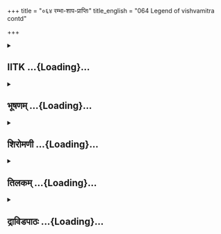 +++
title = "०६४ रम्भा-शाप-प्राप्तिः"
title_english = "064 Legend of vishvamitra contd"

+++
<div caption="श्रीराम-हरिसीताराममूर्ति-घनपाठिभ्यां वचनम्" class="audioEmbed" src="https://archive.org/download/Ramayana-recitation-Sriram-harisItArAmamUrti-Ghanapaati-v2/Kanda_1/Kanda_1_BK-064-Rambhayaha_Shapa_Prapthihi.mp3"></div>

<div class="js_include collapsed" newlevelforh1="2" title="IITK" unfilled url="/purANam/rAmAyaNam/audIchya-pAThaH/iitk/1_bAlakANDam/04-mithilAyAtrA/04-vishvAmitra-kathA/064_rambhA-shApa-prAptiH.md">
<details><summary><h2>IITK ...{Loading}...</h2></summary>

Viswamitra curses Rambha.



### श्लोकः
#### मूलम्
सुरकार्यमिदं रम्भे कर्तव्यं सुमहत्त्वया।  
लोभनं कौशिकस्येह काममोहसमन्वितम्॥1.64.1॥

#### शब्दार्थः
रम्भे O Rambha, इह now, कौशिकस्य Kausika's, काममोहसमन्वितम् possessed by lust and passions, लोभनम् enticing, सुमहत् highly great, इदम् this, सुरकार्यम् work of devatas, त्वया by you, कर्तव्यम् fit to be done.

#### आङ्ग्लानुवादः
"O Rambha you must entice Viswamitra by lust and passion. This important work  
must be done by you in the interest of the gods".



### श्लोकः
#### मूलम्
तथोक्ता साऽप्सरा राम सहस्राक्षेण धीमता।  
व्रीडिता प्राञ्जलिर्वाक्यं प्रत्युवाच सुरेश्वरम्॥1.64.2॥

#### शब्दार्थः
राम O Rama, धीमता by the sagacious, सहस्राक्षेण by Indra, तथा thus, उक्ता having been spoken, सा अप्सराः that apsara, व्रीडिता bashfully, प्रञ्जलिः with folded palms in supplication, सुरेश्वरम् leader of gods Indra, वाक्यम् words, प्रत्युवाच replied.

#### आङ्ग्लानुवादः
O Rama, to these words of the sagacious, thousandeyed Lord of the gods (Indra) that apsara with folded hands bashfully repliedः



### श्लोकः
#### मूलम्
अयं सुरपते घोरो विश्वामित्रो महामुनिः।  
घोरमुत्सृजते क्रोधं मयि देव न संशयः॥1.64.3॥  
ततो हि मे भयं देव प्रासादं कर्तुमर्हसि।

#### शब्दार्थः
सुरपते O Lord of devatas, अयम् महामुनिः this mighty ascetic, विश्वामित्रः Visvamitra, घोरः is a frightful person, देव O Lord, मयि in me, घोरम् fearful, क्रोधम् wrath, उत्सृजते will release, संशयः न no doubt, ततः for that reason, मे my, भयम् fear, देव O lord, प्रसादम् favour, कर्तुम् to do, अर्हसि behoves of you.

#### आङ्ग्लानुवादः
'Lord of the devatas this mighty ascetic Viswamitra is a terrible person. He will ceratinly release on his dreadful anger (curse me). O Lord this is my apprehension. You should excuse me'.



### श्लोकः
#### मूलम्
एवमुक्तस्तया राम रम्भया भीतया तदा॥1.64.4॥  
तामुवाच सहस्राक्षो वेपमानां कृताञ्जलिम्।

#### शब्दार्थः
राम O Rama, भीतया with fear, तया रम्भया by that Rambha, तदा then, एवम् thus, उक्तः spoken, सहस्राक्षः Indra, वेपमानाम् trembling, कृताञ्जलिम् standing with folded palms, ताम् addressing her, उवाच said.

#### आङ्ग्लानुवादः
O Rama having heard Rambha trembling in fear and standing with folded palms, Indra spokeः



### श्लोकः
#### मूलम्
माभैषी रम्भे भद्रं ते कुरुष्व मम शासनम्॥1.64.5॥  
कोकिलो हृदयग्राही माधवे रुचिरद्रुमे।  
अहं कन्दर्पसहितस् स्थास्यामि तव पार्श्वतः॥1.64.6॥

#### शब्दार्थः
रम्भे O Rambha, मा भैषीः have no fear, ते भद्रम् safety to you, मम my, शासनम् order, कुरुष्व carry out, अहम् I, रुचिरद्रुमे with booming trees, माधवे in the season of Spring, हृदयग्राही captivating the heart, कोकिलः cuckoo, कन्दर्पसहितः in the company of Kandarpa, Cupid, तव your, पार्श्वतः side, स्थास्यामि will stay.

#### आङ्ग्लानुवादः
'O Rambha have no fear. Feel safe. Carry out my order. When the trees look so beautiful in spring I shall in captivating the form of a cuckoo, stay by your side in the company of Kamadeva (Cupid).



### श्लोकः
#### मूलम्
त्वं हि रूपं बहुगुणं कृत्वा परमभास्वरम्।  
तमृषिं कौशिकं रम्भे भेदयस्व तपस्विनम्॥1.64.7॥

#### शब्दार्थः
रम्भे O Rambha, त्वम् you, बहुगुणम् displaying many romantic gestures, परमभास्वरम् highly shining, रूपम् form, कृत्वा having assumed, तपस्विनम् mighty ascestic, तम् ऋषिम् that rishi, कौशिकम् Visvamitra, भेदयस्व break him (from penance).

#### आङ्ग्लानुवादः
O Rambha displaying many (romantic) gestures and assuming a fascinating form, distract the mighty ascetic, Kausika (Viswamitra)'.



### श्लोकः
#### मूलम्
सा श्रुत्वा वचनं तस्य कृत्वा रूपमनुत्तमम्।  
लोभयामास ललिता विश्वामित्रं शुचिस्मिता॥1.64.8॥

#### शब्दार्थः
सा she, तस्य his, वचनम् words, श्रुत्वा having listened, अनुत्तमम् highly excellent, रूपम् form, कृत्वा having asumed, ललिता beautiful, शुचिस्मिता with bright smile, विश्वामित्रम् Visvamitra, लोभयामास allured.

#### आङ्ग्लानुवादः
At these words (of Indra), Rambha, assumed any form of excellent beauty and with a bright smile set out to allure Viswamitra.



### श्लोकः
#### मूलम्
कोकिलस्य च शुश्राव वल्गु व्याहरतः स्वनम्।  
सम्प्रहृष्टेन मनसा तत एनामुदैक्षत॥1.64.9॥

#### शब्दार्थः
वल्गु sweet, charming, व्याहरतः making notes, कोकिलस्य cuckoo's, स्वनम् voice of, शुश्राव heard, ततः afterwards, सम्प्रहृष्टेन with a delighted, मनसा mind, एनाम् her, उदैक्षत beheld.

#### आङ्ग्लानुवादः
Excited by the charming warble of the cuckoo, Viswamitra opened his eyes.



### श्लोकः
#### मूलम्
अथ तस्य च शब्देन गीतेनाप्रतिमेन च।  
दर्शनेन च रम्भाया मुनिस्सन्देहमागतः॥1.64.10॥

#### शब्दार्थः
अथ afterwards, तस्य that cuckoo's, शब्देन sounds, अप्रतिमेन incomparable, गीतेन song, रम्भायाः with the Rambha's, दर्शनेन च presence also, मुनिः the ascetic, सन्देहम् doubt,  आगतः arose.

#### आङ्ग्लानुवादः
On hearing the sound of the incomparable song of the cuckoo along with the  sight of Rambha, a doubt arose in the mind of the ascetic.



### श्लोकः
#### मूलम्
सहस्राक्षस्य तत्कर्म विज्ञाय मुनिपुङ्गवः।  
रम्भां क्रोधसमाविष्ट श्शशाप कुशिकात्मजः॥1.64.11॥

#### शब्दार्थः
मुनिपुङ्गवः eminent ascetic, कुशिकात्मजः son of Kusika, सहस्राक्षस्य Indra's, तत् that one, कर्म work, विज्ञाय having recognised, क्रोधसमाविष्टः seized of anger, रम्भाम् Rambha, शशाप cursed.

#### आङ्ग्लानुवादः
Son of Kushika, the eminent ascetic knew it was the work of Indra. Seized with anger,  
he cursed Rambhaः



### श्लोकः
#### मूलम्
यन्मां लोभयसे रम्भे कामक्रोधजयैषिणम्।  
दशवर्षसहस्राणि शैली स्थास्यसि दुर्भगे ॥1.64.12॥

#### शब्दार्थः
दुर्भगे O Unfortunate one, रम्भे Rambha, कामक्रोधजयैषिणम् with a desire to conquer wrath and passion, माम् me, यत् since, लोभयसे seduce me (for that reason), दश वर्षसहस्राणि ten thousand years, शैली as rock, स्थास्यसि shall become.

#### आङ्ग्लानुवादः
'O luckless Rambha, since you have endeavoured to distract me from my desire to conquer  wrath and passion, you shall turn into a rock and remain so for ten thousand years'.



### श्लोकः
#### मूलम्
ब्राह्मणस् सुमहातेजा स्तपोबलसमन्वितः।  
उद्धरिष्यति रम्भे त्वां मत्क्रोधकलुषीकृताम्॥1.64.13॥

#### शब्दार्थः
रम्भे O Rambha, सुमहातेजाः highly splendrous, तपोबलसमन्वितः endowed with the power of asceticism, ब्राह्मणः Brahmana, मत्क्रोधकलुषीकृताम् fouled on account of my anger, त्वाम् you, उद्धरिष्यति will liberate.

#### आङ्ग्लानुवादः
'O Rambha an effulgent brahmin, endowed with the power of asceticism, will liberate you from this state into which you have fallen on account of my anger'.



### श्लोकः
#### मूलम्
एवमुक्त्वा महातेजा विश्वामित्रो महामुनिः।  
अशक्नुवन् धारयितुं क्रोधं सन्तापमागतः॥1.64.14॥

#### शब्दार्थः
महातेजाः exceedingly lustrous, महामुनिः great sage, विश्वामित्रः Visvamitra, क्रोधम् anger, धारयितुम् to contain, अशक्नुवन् unable, एवम् thus, उक्त्वा having spoken, सन्तापम् distress, आगतः experienced.

#### आङ्ग्लानुवादः
The brilliant Viswamitra, the great ascetic, now experienced remorse for his inability to contain anger.



### श्लोकः
#### मूलम्
तस्य शापेन महता रम्भा शैली तदाऽभवत्।  
वचश्शृत्वा च कन्दर्पो महर्षेस्स च निर्गतः॥1.64.15॥

#### शब्दार्थः
तदा then, तस्य his महता by great, शापेन (because of )curse, रम्भा Rambha, शैली अभवत् became a rock, महर्षेः maharshi's, वचः words, श्रुत्वा having listened, कन्दर्पः Kandarapa, सः च devendra, निर्गतः fled away.

#### आङ्ग्लानुवादः
This mighty curse, of the great saint transformed Rambha into a rock and sent Kamadeva and Indra to their heels.



### श्लोकः
#### मूलम्
कोपेन स महातेजास्तपोऽपहरणे कृते।  
इन्द्रियैरजितै राम न लेभे शान्तिमात्मनः॥1.64.16॥

#### शब्दार्थः
राम O Rama, महातेजाः highly powerful, सः Visvamitra, कोपेन with anger, तपोपहरणे in deprivation of his ascetic merit, कृते having been made, अजितैः with unconquered,  इन्द्रियैः senses, आत्मनः his own, शान्तिम् peace, न लेभे did not get.

#### आङ्ग्लानुवादः
"O Rama highly powerful Viswamitra was deprived of his ascetic merit due to his  
anger. He had no peace of mind for his inability to control his senses.



### श्लोकः
#### मूलम्
बभूवास्य मनश्चिन्ता तपोऽपहरणे कृते ।  
नैव क्रोधं गमिष्यामि न च वक्ष्ये कथञ्चन॥1.64.17॥

#### शब्दार्थः
तपोपहरणे कृते having been deprived of his ascetic merit, अस्य for him, मनश्चिन्ता बभूव thought arose in his mind, क्रोधम् anger, नैव गमिष्यामि never shall I obtain, कथञ्चन in what  so ever manner, न च वक्ष्ये I shall not speak also.

#### आङ्ग्लानुवादः
Having been deprived of his ascetic merit, he resolved not to lose his temper nor ever breathe a word".



### श्लोकः
#### मूलम्
अथवा नोच्छवसिष्यामि संवत्सरशतान्यपि।  
अहं विशोषयिष्यामि ह्यात्मानं विजितेन्द्रियः॥1.64.18॥

#### शब्दार्थः
अथवा further, संवत्सरशतान्यपि even for hundreds of years, नोच्छवसिष्यामि I shall not breathe, अहम् I, विजितेन्द्रियः having conquered my senses, आत्मानम् this body, विशोषयिष्यामि will emaciate.

#### आङ्ग्लानुवादः
"Further, I shall not even inhale for hundreds of years. I shall conquer my senses and dry up this body.



### श्लोकः
#### मूलम्
तावद्यावद्धि मे प्राप्तं ब्राह्मण्यं तपसाऽऽर्जितम्।  
अनुच्छवसन्नभुञ्जान स्तिष्ठेयं शाश्वतीस्समाः॥1.64.19॥  
न हि मे तप्यमानस्य क्षयं यास्यन्ति मूर्तयः।

#### शब्दार्थः
मे for me, तपसा by austerities, आर्जितम् earned, ब्राह्मण्यम् brahminhood, यावत् until, प्रप्तम् is obtained, तावत् till then, अनुच्छवसन् suspending my breath, अभुञ्जानः abstaining from  food, शाश्वतीः समाः for innumerable years, तिष्ठेयम् I shall stay, तप्यमानसय while performing austerities, मे my, मूर्तयः limbs, क्षयम् deterioration, न यास्यन्ति will not get.

#### आङ्ग्लानुवादः
Until brahminhood is obtained by my austerities, I shall stay without breathing or eating for innumerable years. While performing penance, my limbs shall not undergo deterioration".



### श्लोकः
#### मूलम्
एवं वर्षसहस्रस्य दीक्षां स मुनिपुङ्गवः॥1.64.20॥  
चकाराप्रतिमां लोके प्रतिज्ञां रघुनन्दन।

#### शब्दार्थः
रघुनन्दन O Rama, सः मुनिपुङ्गवः that eminent ascetic, एवम् in this way, लोके in this world, अप्रतिमाम् unparalleled, वर्षसहस्रस्य दीक्षाम् religious practices for a thousand years,  प्रतिज्ञां vow, चकार made.

#### आङ्ग्लानुवादः
"O Descendant of Raghu in this way that eminent ascetic took an unprecedented vow to practise penance for a thousand years".  

### समाप्तिः
 श्रीमद्रामायणे वाल्मीकीय आदिकाव्ये बालकाण्डे चतुष्षष्टितमस्सर्गः॥  
Thus ends the sixtyfourth sarga of Balakanda of the holy Ramayana the first epic composed by sage Valmiki.

</details>
</div>
<div class="js_include collapsed" newlevelforh1="2" title="भूषणम्" unfilled url="/purANam/rAmAyaNam/audIchya-pAThaH/TIkA/bhUShaNa_iitk/1_bAlakANDam/04-mithilAyAtrA/04-vishvAmitra-kathA/064_rambhA-shApa-prAptiH.md">
<details><summary><h2>भूषणम् ...{Loading}...</h2></summary>



सुरकार्यमिदं रम्भे कर्तव्यं सुमहत्त्वया ।  

लोभनं कौशिकस्येह काममोहसमन्वितम्  ॥  १।६४।१  ॥   

अथ रम्भया तपोविघ्नश्चतुःषष्टितमे--सुरकार्यमित्यादि । लोभनं प्रलोभनम् ।
काममोहेन कामकृतवैचित्त्येन । समन्वितं युक्तम् । इह अस्मिन् काले ।
कौशिकप्रलोभनरूपं सुमहत् सुरकार्यं  

कर्त्तव्यमित्यन्वयः  ॥  १।६४।१  ॥   

  

तथोक्ता साप्सरा राम सहस्राक्षेण धीमता ।  

व्रीडिता प्राञ्जलिर्भूत्वा प्रत्युवाच सुरेश्वरम्  ॥  १।६४।२  ॥   

व्रीडिता अशक्यार्थवचननिमित्तलज्जावती  ॥  १।६४।२  ॥   

अयं सुरपते घोरो विश्वामित्रो महामुनिः ।  

क्रोधमुत्सृजते घोरं मयि देव न संशयः  ॥  १।६४।३  ॥   

ततो हि मे भयं देव प्रसादं कर्तुमर्हसि ।  

एवमुक्तस्तया राम रम्भया भीतया तदा ।  

तामुवाच सहस्राक्षो वेपमानां कृताञ्जलिम्  ॥  १।६४।४  ॥   

उत्सृजते उत्स्रक्ष्यति । ततः तस्मात् क्रोधोत्सर्जनात् । मे मम । भयं
भीतिः । प्रसादं नियोगनिवृत्तिरूपम्  ॥  १।६४।३,४  ॥   

  

मा भैषि रम्भे भद्रं ते कुरुष्व मम शासनम्  ॥  १।६४।५  ॥   

माभैषि रम्भे इत्यत्र आर्षो ह्रस्वः  ॥  १।६४।५  ॥   

  

कोकिलो हृदयग्राही माधवे रुचिरद्रुमे ।  

अहं कन्दर्पसहितः स्थास्यामि तव पार्श्वतः  ॥  १।६४।६  ॥   

कोकिल इति । अहं कोकिलो भूत्वा माधवे वसन्ते सति स्थास्यामि  ॥  १।६४।६  ॥   

  

त्वं हि रूपं बहुगुणं कृत्वा परमभास्वरम् ।  

तमृषिं कौशिकं रम्भे भेदयस्व तपस्विनम्  ॥  १।६४।७  ॥   

रूपं सौन्दर्यम् । बहुगुणं बहवः शृङ्गारचेष्टारूपा गुणा यस्य तथोक्तम् ।
भेदयस्व चलचित्तं कारय  ॥  १।६४।७  ॥   

  

सा श्रुत्वा वचनं तस्य कृत्वा रूपमनुत्तमम् ।  

लोभयामास ललिता विश्वामित्रं शुचिस्मिता  ॥  १।६४।८  ॥   

सेति । ललिता सुन्दरी  ॥  १।६४।८  ॥   

  

कोकिलस्य तु शुश्राव वल्गु व्याहरतः स्वनम् ।  

सम्प्रहृष्टेन मनसा तत एनामुदैक्षत  ॥  १।६४।९  ॥   

वल्गु मनोहरम् । सम्प्रहृष्टेन कोकिलरवश्रवणजसन्तोषवता  ॥  १।६४।९  ॥   

  

अथ तस्य च शब्देन गीतेनाप्रतिमेन च ।  

दर्शनेन च रम्भाया मुनिः सन्देहमागतः  ॥  १।६४।१०  ॥   

अथेति । तस्य कोकिलस्य । गीतेन रम्भाया इत्यनुषज्यते । सन्देहं
सहस्राक्षप्रेरिता स्वयमागता  

वेति  ॥  १।६४।१०  ॥   

  

सहस्राक्षस्य तत्कर्म विज्ञाय मुनिपुङ्गवः ।  

रम्भां क्रोधसमाविष्टः शशाप कुशिकात्मजः  ॥  १।६४।११  ॥   

तत् रम्भाप्रलोभनम् । सहस्राक्षस्य कर्मेति विज्ञाय सङ्गीतादिप्रलोभनेन
हेतुना निश्चित्य  ॥  १।६४।११  ॥   

  

यन्मां लोभयसे रम्भे कामक्रोधजयैषिणम् ।  

दशवर्षसहस्राणि शैली स्थास्यसि दुर्भगे  ॥  १।६४।१२  ॥   

शैलीशिलाप्रतिमा । दुर्भगे दुष्टप्रयत्ने "भगः
श्रीकाममाहात्म्यवीर्ययत्नार्ककीर्तिषु" इत्यमरः  ॥  १।६४।१२  ॥   

  

ब्राह्मणः सुमहातेजास्तपोबलसमन्वितः ।  

उद्धरिष्यति रम्भे त्वां मत्क्रोधकलुषीकृताम्  ॥  १।६४।१३  ॥   

स्वामिपरतन्त्रायाः किमस्याः शापेनेति पश्चात्तापेनानु गृह्णाति--ब्राह्मण
इति । ब्राह्मणो ब्रह्मपुत्रो वसिष्ठ इत्याहुः  ॥  १।६४।१३  ॥   

  

एवमुक्त्वा महातेजा विश्वामित्रो महामुनिः ।  

अशक्नुवन् धारयितुं क्रोधं सन्तापमागतः  ॥  १।६४।१४  ॥   

तस्य शापेन महता रम्भा शैली तदाभवत्  ॥  १।६४।१५  ॥   

सन्तापं शापनिमित्तपश्चात्तापम्  ॥  १।६४।१४,१५  ॥   

  

वचः श्रुत्वा च कन्दर्पो महर्षेः स च निर्गतः  ॥  १।६४।१६  ॥   

वचः रम्भाशापरूपम् । स च इन्द्रश्च  ॥  १।६४।१६  ॥   

  

कोपेन सुमहातेजास्तपोपहरणे कृते ।  

इन्द्रियैरजितै राम न लेभे शान्तिमात्मनः  ॥  १।६४।१७  ॥   

इन्द्रियैरजितैरिति । उक्तरीत्या कामक्रोधाहतत्वादिति भावः । इन्द्रियैः
हेतुभिः आत्मनः मनसः । शान्तिं दुःखोपशमम्  ॥  १।६४।१७  ॥   

  

बभूवास्य मनश्चिन्ता तपोपहरणे कृते  ॥  १।६४।१८  ॥   

बभूवेति । मनश्चिन्ता सङ्कल्पः  ॥  १।६४।१८  ॥   

  

नैव क्रोधं गमिष्यामि न च वक्ष्ये कथञ्चन ।  

अथवा नोच्छ्वसिष्यामि संवत्सरशतान्यपि  ॥  १।६४।१९  ॥   

नैवेत्यादि । न च वक्ष्ये कथञ्चन मौनमेव करिष्यामीत्यर्थः ।
नोच्छ्वसिष्यामि केवलं कुम्भकं करिष्यामीत्यर्थः । उच्छ्वासेन खलु
क्रोधादयो भविष्यन्तीति भावः  ॥  १।६४।१९  ॥   

  

अहं विशोषयिष्यामि ह्यात्मानं विजितेन्द्रियः ।  

तावद्यावद्धि मे प्राप्तं ब्राह्मण्यं तपसार्जितम् ।  

अनुच्छ्वसन्नभुञ्जानस्तिष्ठेयं शाश्वतीः समाः  ॥  १।६४।२०  ॥   

अहमिति । यावत्पर्यन्तं ब्राह्मण्यं प्राप्तं भविष्यति तावत्पर्यन्तम्,
आत्मानं शरीरं शोषयिष्यामि  ॥  १।६४।२०  ॥   

  

न हि मे तप्यमानस्य क्षयं यास्यन्ति मूर्तयः  ॥  १।६४।२१  ॥   

न हीति । मूर्तयः शरीरावयवाः । क्षयं न यास्यन्ति, तपःप्रभावादिति भावः  ॥ 
१।६४।२१  ॥   

  

एवं वर्षसहस्रस्य दीक्षां स मुनिपुङ्गवः ।  

चकाराप्रतिमां लोके प्रतिज्ञां रघुनन्दन  ॥  १।६४।२२  ॥   

इत्यार्षे श्रीरामायणे वाल्मीकीये आदिकाव्ये बालकाण्डे चतुःषष्टितमः सर्गः
 ॥  ६४  ॥   

एवमिति । वर्षसहस्रस्य वर्षसहस्रसम्बन्धिनीं वर्षसहस्रानुयायिनीम् ।
दीक्षाम् अनुच्छ्वासाभोजनसङ्कल्पम् उद्दिश्येति शेषः । अप्रतिमां
निस्तुलाम् । प्रतिज्ञां एवमेव सर्वदा करिष्यामीत्यध्यवसायं चकार  ॥ 
१।६४।२२  ॥   

इति श्रीगोविन्दराजविरचिते श्रीरामायणभूषणे मणिमञ्जीराख्याने
बालकाण्डव्याख्याने चतुःषष्टितमः सर्गः  ॥  ६४  ॥   

  



</details>
</div>
<div class="js_include collapsed" newlevelforh1="2" title="शिरोमणी" unfilled url="/purANam/rAmAyaNam/audIchya-pAThaH/TIkA/shiromaNI_iitk/1_bAlakANDam/04-mithilAyAtrA/04-vishvAmitra-kathA/064_rambhA-shApa-prAptiH.md">
<details><summary><h2>शिरोमणी ...{Loading}...</h2></summary>



इन्द्रवचनमेवाह सुरेति । हे रम्भे इहास्मिन् समये काममोहसमन्वितं
कामजनितवैचित्यविशिष्टं यथा भवति तथा कौशिकस्य लोभनं वञ्चनमिदं सुमहत्
सुरकार्यं त्वया कर्तव्यम्  ॥  १।६४।१  ॥   

  

तथेति । हे राम धीमता सहस्राक्षेण तथा तेन प्रकारेण उक्ता व्रीडिता
अशक्यकार्यकर्मकाप्रत्याख्यातव्येन्द्रज्ञापनेन लज्जिता सा रम्भा अप्सराः
अप्सरसः प्राञ्जलिर्भूत्वा सुरेश्वरं प्रत्युवाच  ॥  १।६४।२  ॥   

  

तद्वचनमेवाह अयमिति । हे सुरपते हे देव घोरः अतितीक्ष्णस्वभावो ऽयं
महामुनिर्विश्वामित्रः मयि घोरं क्रोधमुत्स्रक्ष्यते संशयः अस्मिन् विषये
सन्देहो न कार्यः । ऽउत्सृजतेऽ इति भूषणकृत्पाठः  ॥  १।६४।३  ॥   

  

तत इति । हे देव ततस्तच्छापादेव मे भयमस्त्यतः प्रसादमकर्तव्यनियोगापनयनेन
प्रसन्नतां कर्तुं त्वमर्हसि । हे राम भीतया तया रम्भया एवमनेन प्रकारेण
सभयं यथा स्यात्तथोक्तः सहस्राक्षः इन्द्रः वेपमानां कृताञ्जलिं तां रम्भां
तदा तत्प्रार्थनोत्तरसमये उवाच । सार्धः श्लोक एकान्वयी  ॥  १।६४।४  ॥   

  

तद्वचनमेवाह मेति । हे रम्भे त्वं मम शासनं कुरुष्व मा भैषीः भयं न
प्राप्नुहि ते भद्रम् । भयाभावे हेतुं वदन्नाह कोकिल इति । माधवे वसन्ते
रुचिरद्रुमे रमणीयतरौ हृदयग्राही चित्तापकर्षकः कोकिलः स्थास्यतीति शेषः ।
एतेन वसन्तर्तुरपि तदानीं स्थितः प्राप्स्यति वेति ध्वनितम् ।
अर्धद्वयमेकान्वयि  ॥  १।६४।५  ॥   

  

अहमिति । कन्दर्पसहितो ऽहं तव पार्श्वतः त्वत्समीपे स्थास्यामि अतः
बहुगुणमनेकविधकटाक्षादिविशिष्टमत एव परमभास्वरं रूपं स्वशरीरं कृत्वा
तपस्विनं तमृषिं कौशिकं हे रम्भे त्वं भेदयस्व तच्चित्तापकर्षणं
कुरुष्वेत्यर्थः । सार्धश्लोक एकान्वयी  ॥  १।६४।६,७  ॥   

  

सेति । तस्येन्द्रया वचनं श्रुत्वा अत एवानुत्तमं रूपं कृत्वा ललिता
अतिसौन्दर्यविशिष्टा शुचिस्मिता सा रम्भा विश्वामित्रं लोभयामास  ॥  १।६४।८
 ॥   

  

कोकिलस्येति । व्याहरतः कूजतः कोकिलस्य वल्गुस्वनं मनोहरशब्दं स
विश्वामित्रः शुश्राव । ततस्तच्छब्दश्रवणानन्तरमेनां रम्भां
सम्प्रहृष्टेनात्यन्तहर्षविशिष्टेन मनसा उदैक्षत अपश्यत्  ॥  १।६४।९  ॥   

  

अथेति । अथ रम्भादर्शनानन्तरमेव तस्य कोकिलस्य शब्देन अप्रतिमेनोपमारहितेन
रम्भाया गीतेन च दर्शनेन च मुनिर्विश्वामित्रः सन्देहं स्वतो ऽस्या आगमनं
परतो वेति संशयपूर्वकविचारम् आगतः प्राप्तः । एकश्चशब्द एवाथे  ॥  १।६४।१०
 ॥   

  

सहस्राक्षस्येति । सहस्राक्षस्य तत् रम्भाप्रेषणादि कर्म विज्ञाय
क्रोधसमाविष्टः कुशिकात्मजः मुनिपुङ्गवो विश्वामित्रः रम्भां शशाप । एतेन
रम्भावियोगे इन्द्रस्या ऽप्यतिदुःखं भविष्यतीति हेतुर्ध्वनितः तेन रम्भाया
इन्द्रप्राणप्रियात्वं व्यक्तम्  ॥  १।६४।११  ॥   

  

तच्छापमेवाह यदिति । हे रम्भे हे दुर्भगे कामक्रोधजयैषिणं मां यत्त्वं
लोभयसे तस्मात् दशवर्षसहस्राणि शैली शिलामूर्तिः सती त्वं स्थास्यसि  ॥ 
१।६४।१२  ॥   

  

शापदानोत्तरं शान्तिप्राप्त्या तामनुगृह्णन्नाह तपोबलसमन्वितः अत एव
महातेजाः स प्रसिद्धो ब्राह्मणो ब्रह्मपुत्रो वशिष्ठः हे रम्भे
मत्क्रोधकलुषीकृतां मत्क्रोधाय कलुषीकृतं कलुषीकरणं  

पापाचरणमिति यावत् यस्यास्ताम् । किञ्च मत्क्रोधेन कलुषीकृतां पापाचरणफलं
प्रापितां त्वामुद्धरिष्यति त्वत्स्वरूपं प्रापयिता  ॥  १।६४।१३  ॥   

  

एवमिति । कोपं धारयितुं नियन्तुमशक्नुवन् महातपा विश्वामित्रः एवमुक्त्वा
शप्त्वेत्यर्थः सन्तापं तपोध्वंसनहेतुकपश्चात्तापमागतः प्राप्तः  ॥  १।६४।१४
 ॥   

  

तस्येति । तस्य विश्वामित्रस्य महता शापेन रम्भा तदा शाकाले शैली अभवत् । स
कन्दर्पः चकारेण इन्द्रः महर्षेर्वचः श्रुत्वैव निर्गतः तदाश्रमात् पलायितः
। एकश्च एवार्थे  ॥  १।६४।१५  ॥   

  

कोपेनेति । हे राम कोपेन तपोपहरणे कृते सति महातेजा अपि विश्वामित्रः
अजितैः एतत्कर्तृकातिजयरहितैः इन्द्रियैः आत्मनः शान्तिं न लेभे  ॥  १।६४।१६
 ॥   

  

बभूवेति । तपोपहरणे कृते सति अस्य विश्वामित्रस्य मनश्चिन्ता विचारः बभूव ।
चिन्तोत्तरकालिकं स्वनिश्चयमाह अहमेवं क्रोधं न गमिष्यामि प्राप्स्यामि अत
एव कथञ्चनापि न वक्ष्ये दुर्वचनमिति शेषः । चो ऽप्यर्थे  ॥  १।६४।१७  ॥   

  

अथेति । अथानन्तरं संवत्सरशतानि वर्षशतत्रयपर्यन्तं नैवोच्छ्वसिष्यामि अत
एव विजितेन्द्रियो ऽहमात्मानं क्रोधजनकस्वस्वभावं शोषयिष्याम्येव ।
अपिवाशब्दा एवार्थौ हिर्हेतौ  ॥  १।६४।१८  ॥   

  

ननु वर्षशतत्रयपर्यन्तं तादृक्स्थित्यापि यदीप्सितसिद्धिर्न भविता तदा किं
कर्तासीत्यत आह तावदिति । यावत् कालं तपसोर्जितं मे ब्राह्मण्यं प्राप्तं
स्यात्तावत्कालमनुश्छ्वसन् अछ्वासं निरुन्धन् अभुञ्जानो ऽहं तिष्ठेयम् ।
ननु चिरकालं तादृक्स्थित्या देहपातः स्यात्तदा कथमीप्सितसिद्धिरित्यत आह
शाश्वतीः समास्तप्यमानस्य मे मूर्तयः देहाकृतयः क्षयं नैव यास्यन्ति
एतेनास्य त्रिकालज्ञत्वं व्यक्तम् । हिरेवार्थे सार्धश्लोक एकान्वयी  ॥ 
१।६४।१९  ॥   

  

एवमिति । हे रघुनन्दन स मुनिपुङ्गवः एवमनेन प्रकारेण वर्षसहस्रस्य दीक्षां
निर्वर्तयितुं लोके अप्रतिमामनुपमां प्रतिज्ञां चकार । शब्दाध्याहारान्न
चतुर्थीप्रसक्तिः । किञ्च अप्रतिमां वर्षसहस्रस्य दीक्षां दीक्षाकारणीभूतां
प्रतिज्ञां चकार  ॥  १।६४।२०  ॥   

  

इति श्रीमद्वाल्मीकीयरामायणव्याख्याने रामायणशिरोमणौ बालकाण्डे चतुः
षष्टितमः सर्गः  ॥  १।६४  ॥   

  

  



</details>
</div>
<div class="js_include collapsed" newlevelforh1="2" title="तिलकम्" unfilled url="/purANam/rAmAyaNam/audIchya-pAThaH/TIkA/tilaka_iitk/1_bAlakANDam/04-mithilAyAtrA/04-vishvAmitra-kathA/064_rambhA-shApa-prAptiH.md">
<details><summary><h2>तिलकम् ...{Loading}...</h2></summary>



लोभनम् प्रतारणम् । काममोहेन कामज्वलितचित्तवैवश्येन समन्वितम् युक्तम्  ॥ 
१।६४।१  ॥   

  

व्रीडिता असामर्थ्यवचननिमित्ता व्रीडा  ॥  १।६४।२  ॥   

  

"उत्सृज्यते" इति पाठे ऽप्युत्स्रक्ष्यत इत्येवार्थः  ॥  १।६४।३  ॥   

  

हि यतो ऽतः प्रसादमेवंनियोगाभावरूपम्  ॥  १।६४।४,५  ॥   

  

माधवे वसन्ते कोकिलो भूत्वाहमित्यन्वयः  ॥  १।६४।६  ॥   

  

बहुगुणम् हावभावादिगुणोपेतम् । रूपम् रूपपरिष्कारम् । भेदयस्व कामोत्पादनेन
तपसश्चालय  ॥  १।६४।७  ॥   

  

ललिता ललिताख्यभावयुक्ता  ॥  १।६४।८  ॥   

  

वल्गु मनोहरम् । कमनीयविषयलाभाच्चेतसो हर्षः  ॥  १।६४।९  ॥   

  

तस्य कोकिलस्य । गीतेन । रम्यया इति शेषः । सन्देहं स्वत एवास्या
यदृच्छयागमनम्, उतेन्द्रप्रेरिताया मत्तपोभङ्गार्थमित्येवंरूपम्  ॥  १।६४।१०
 ॥   

  

तत्सर्वं रम्भागमनं तत्कृतप्रलोभनं च सहस्राक्षप्रेरणामूलमिति युक्त्या
ध्यानेन च विज्ञाय निश्चित्य रम्भां शशापेत्यन्वयः  ॥  १।६४।११  ॥   

  

शैली शिलाप्रतिमारूपा  ॥  १।६४।१२  ॥   

  

यद्यपि स्वामिनियोगतः प्रवृत्ताया रम्भायाः शापदानमनुचितम्, इन्द्र एव
तद्दानमुचितम्, तथापि क्रोधावेशेन युक्तायुक्तविवेकाभावः । अत एव
पश्चाद्विवेकं लब्ध्वा तामनुगृण्हाति ब्राह्मण इति । वसिष्ठ इत्यर्थ इति
कतकः । एतेन कामादपि क्रोधो दुर्जय इति सूचितम्  ॥  १।६४।१३  ॥   

  

आत्मनः कोपं धारयितुमशक्नुवंस्तां शप्त्वा तपोव्ययजन्यदुःखेन सन्तापं
पश्चात्तापमुपागत इति शेषः  ॥  १।६४।१४  ॥   

  

महर्षेर्वचः श्रुत्वा कन्दर्पः स च इन्द्रश्च निर्गत इत्वन्वयः  ॥  १।६४।१५
 ॥   

  

कोपेन चात्कामेन च तपोपहरणे कृते सति
कामक्रोधहतत्वादेवाजितैरिन्द्रियैरित्यन्वयः । आपाततो
रम्भादर्शनप्रवृत्त्या कामेनातितपःक्षयः । आत्मनो मनसः शान्तिम् दुःखोपशमम्
 ॥  १।६४।१६  ॥   

  

न च वक्ष्ये । शापादिवचनमिति शेषः  ॥  १।६४।१७  ॥   

  

आत्मानम् शरीरम्  ॥  १।६४।१८  ॥   

  

यावद्यावता कालेन ब्राह्मण्यं प्राप्तं भवेत्तावच्छाश्वतीः समा
बहून्वत्सरान्  ॥  १।६४।१९  ॥   

  

मूर्तयः शरीरावयवाः । तपोर्थत्वादनुच्छ्वासाभोजनयोस्तद्बलेन
स्थास्यन्त्येवेति भावः । दीक्षामनुच्छ्वासाभोजने उद्दिश्य । अप्रतिमां
प्रतिज्ञां सर्वथैवं करिष्य इत्यध्यवसायम्  ॥  १।६४।२०  ॥   

  

इति श्रीरामाभिरामे श्रीरामीये रामायणतिलके वाल्मीकीय आदिकाव्ये बालकाण्डे
चतुःषष्टितमः सर्गः  ॥  ६४  ॥   

  



</details>
</div>
<div class="js_include collapsed" newlevelforh1="2" title="द्राविडपाठः" unfilled url="/purANam/rAmAyaNam/drAviDapAThaH/1_bAlakANDam/04-mithilAyAtrA/04-vishvAmitra-kathA/064_rambhA-shApa-prAptiH.md">
<details><summary><h2>द्राविडपाठः ...{Loading}...</h2></summary>


सुरकार्यमिदं रम्भे कर्तव्यं सुमहत्त्वया।  
लोभनं कौशिकस्येह काममोहसमन्वितम् ॥ 1.64.1 ॥   
तथोक्ता साप्सरा राम सहस्राक्षेण धीमता।  
व्रीडिता प्राञ्जलिर्भूत्वा प्रत्युवाच सुरेश्वरम् ॥ 1.64.2 ॥   
अयं सुरपते घोरो विश्वामित्रो महामुनिः।  
क्रोधमुत्सृजते घोरं मयि देव न संशयः ॥ 1.64.3 ॥   
एवमुक्तस्तया राम रम्भया भीतया तदा।  
तामुवाच सहस्राक्षो वेपमानां कृताञ्जलिम् ॥ 1.64.4 ॥   
मा भैषि रम्भे भद्रं ते कुरुष्व मम शासनम् ॥ 1.64.5 ॥   
कोकिलो हृदयग्राही माधवे रुचिरद्रुमे।  
अहं कन्दर्पसहितः स्थास्यामि तव पार्श्वतः ॥ 1.64.6 ॥   
त्वं हि रूपं बहुगुणं कृत्वा परमभास्वरम्।  
तमृषिं कौशिकं रम्भे भेदयस्व तपस्विनम् ॥ 1.64.7 ॥   
सा श्रुत्वा वचनं तस्य कृत्वा रूपमनुत्तमम्।  
लोभयामास ललिता विश्वामित्रं शुचिस्मिता ॥ 1.64.8 ॥   
कोकिलस्य तु शुश्राव वल्गु व्याहरतः स्वनम्।  
सम्प्रहृष्टेन मनसा तत एनामुदैक्षत ॥ 1.64.9 ॥   
अथ तस्य च शब्देन गीतेनाप्रतिमेन च।  
दर्शनेन च रम्भाया मुनिः सन्देहमागतः ॥ 1.64.10 ॥   
सहस्राक्षस्य तत्कर्म विज्ञाय मुनिपुङ्गवः।  
रम्भां क्रोधसमाविष्टः शशाप कुशिकात्मजः ॥ 1.64.11 ॥   
यन्मां लोभयसे रम्भे कामक्रोधजयैषिणम्।  
दशवर्षसहस्राणि शैली स्थास्यसि दुर्भगे ॥ 1.64.12 ॥   
ब्राह्मणः सुमहातेजास्तपोबलसमन्वितः।  
उद्धरिष्यति रम्भे त्वां मत्क्रोधकलुषीकृताम् ॥ 1.64.13 ॥   
एवमुक्त्वा महातेजा विश्वामित्रो महामुनिः।  
अशक्नुवन् धारयितुं क्रोधं सन्तापमागतः ॥ 1.64.14 ॥   
तस्य शापेन महता रम्भा शैली तदाभवत् ॥ 1.64.15 ॥   
वचः श्रुत्वा च कन्दर्पो महर्षेः स च निर्गतः ॥ 1.64.16 ॥   
कोपेन सुमहातेजास्तपोपहरणे कृते।  
इन्द्रियैरजितै राम न लेभे शान्तिमात्मनः ॥ 1.64.17 ॥   
बभूवास्य मनश्चिन्ता तपोपहरणे कृते ॥ 1.64.18 ॥   
नैव क्रोधं गमिष्यामि न च वक्ष्ये कथञ्चन।  
अथवा नोच्छ्वसिष्यामि संवत्सरशतान्यपि ॥ 1.64.19 ॥   
तावद्यावद्धि मे प्राप्तं ब्राह्मण्यं तपसार्जितम्।  
अनुच्छ्वसन्नभुञ्जानस्तिष्ठेयं शाश्वतीः समाः ॥ 1.64.20 ॥   
न हि मे तप्यमानस्य क्षयं यास्यन्ति मूर्तयः ॥ 1.64.21 ॥   
एवं वर्षसहस्रस्य दीक्षां स मुनिपुङ्गवः।  
चकाराप्रतिमां लोके प्रतिज्ञां रघुनन्दन ॥ 1.64.22 ॥   

</details>
</div>
